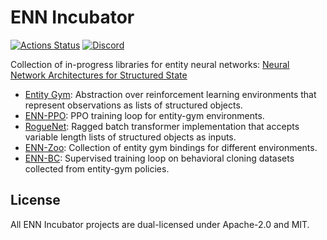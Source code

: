 # ENN Incubator

[![Actions Status](https://github.com/entity-neural-network/incubator/workflows/Tests/badge.svg)](https://github.com/entity-neural-network/incubator/actions)
[![Discord](https://img.shields.io/discord/913497968701747270?style=flat-square)](https://discord.gg/SjVqhSW4Qf)

Collection of in-progress libraries for entity neural networks: [Neural Network Architectures for Structured State](https://docs.google.com/document/d/1Q87zeY7Z4u9cU0oLoH-BPQZDBQd4tHLWiEkj5YDSGw4)

- [Entity Gym](entity_gym): Abstraction over reinforcement learning environments that represent observations as lists of structured objects.
- [ENN-PPO](enn_ppo): PPO training loop for entity-gym environments.
- [RogueNet](rogue_net): Ragged batch transformer implementation that accepts variable length lists of structured objects as inputs.
- [ENN-Zoo](enn_bench): Collection of entity gym bindings for different environments.
- [ENN-BC](enn_bc): Supervised training loop on behavioral cloning datasets collected from entity-gym policies.

## License

All ENN Incubator projects are dual-licensed under Apache-2.0 and MIT.